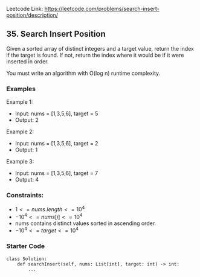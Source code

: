 Leetcode Link: https://leetcode.com/problems/search-insert-position/description/

## 35. Search Insert Position

Given a sorted array of distinct integers and a target value, return the index if the target is found. If not, return the index where it would be if it were inserted in order.

You must write an algorithm with O(log n) runtime complexity.

### Examples 

Example 1:
- Input: nums = [1,3,5,6], target = 5
- Output: 2

Example 2:
- Input: nums = [1,3,5,6], target = 2
- Output: 1

Example 3:
- Input: nums = [1,3,5,6], target = 7
- Output: 4

### Constraints:

- $1 <= nums.length <= 10^4$
- $-10^4 <= nums[i] <= 10^4$
- nums contains distinct values sorted in ascending order.
- $-10^4 <= target <= 10^4$

### Starter Code
```
class Solution:
    def searchInsert(self, nums: List[int], target: int) -> int:
        ...
```